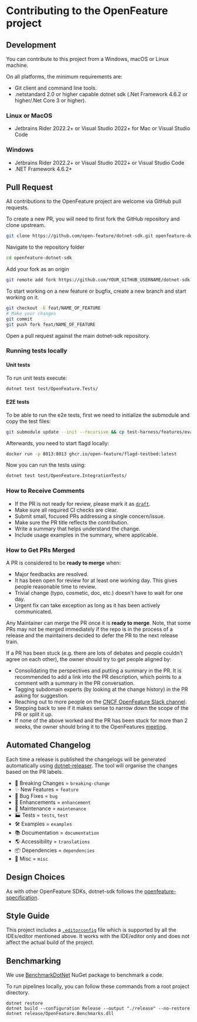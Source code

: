 # Contributing to the OpenFeature project

## Development

You can contribute to this project from a Windows, macOS or Linux machine.

On all platforms, the minimum requirements are:

* Git client and command line tools.
* .netstandard 2.0 or higher capable dotnet sdk (.Net Framework 4.6.2 or higher/.Net Core 3 or higher).

### Linux or MacOS

* Jetbrains Rider 2022.2+ or Visual Studio 2022+ for Mac or Visual Studio Code

### Windows

* Jetbrains Rider 2022.2+ or Visual Studio 2022+ or Visual Studio Code
* .NET Framework 4.6.2+

## Pull Request

All contributions to the OpenFeature project are welcome via GitHub pull requests.

To create a new PR, you will need to first fork the GitHub repository and clone upstream.

```bash
git clone https://github.com/open-feature/dotnet-sdk.git openfeature-dotnet-sdk
```

Navigate to the repository folder
```bash
cd openfeature-dotnet-sdk
```

Add your fork as an origin
```bash
git remote add fork https://github.com/YOUR_GITHUB_USERNAME/dotnet-sdk.git
```

To start working on a new feature or bugfix, create a new branch and start working on it.

```bash
git checkout -b feat/NAME_OF_FEATURE
# Make your changes
git commit
git push fork feat/NAME_OF_FEATURE
```

Open a pull request against the main dotnet-sdk repository.

### Running tests locally

#### Unit tests

To run unit tests execute:

```bash
dotnet test test/OpenFeature.Tests/
```

#### E2E tests

To be able to run the e2e tests, first we need to initialize the submodule and copy the test files:

```bash
git submodule update --init --recursive && cp test-harness/features/evaluation.feature test/OpenFeature.IntegrationTests/Features/
```

Afterwards, you need to start flagd locally:

```bash
docker run -p 8013:8013 ghcr.io/open-feature/flagd-testbed:latest
```

Now you can run the tests using:

```bash
dotnet test test/OpenFeature.IntegrationTests/
```

### How to Receive Comments

* If the PR is not ready for review, please mark it as
  [`draft`](https://github.blog/2019-02-14-introducing-draft-pull-requests/).
* Make sure all required CI checks are clear.
* Submit small, focused PRs addressing a single concern/issue.
* Make sure the PR title reflects the contribution.
* Write a summary that helps understand the change.
* Include usage examples in the summary, where applicable.

### How to Get PRs Merged

A PR is considered to be **ready to merge** when:

* Major feedbacks are resolved.
* It has been open for review for at least one working day. This gives people
  reasonable time to review.
* Trivial change (typo, cosmetic, doc, etc.) doesn't have to wait for one day.
* Urgent fix can take exception as long as it has been actively communicated.

Any Maintainer can merge the PR once it is **ready to merge**. Note, that some
PRs may not be merged immediately if the repo is in the process of a release and
the maintainers decided to defer the PR to the next release train.

If a PR has been stuck (e.g. there are lots of debates and people couldn't agree
on each other), the owner should try to get people aligned by:

* Consolidating the perspectives and putting a summary in the PR. It is
  recommended to add a link into the PR description, which points to a comment
  with a summary in the PR conversation.
* Tagging subdomain experts (by looking at the change history) in the PR asking
  for suggestion.
* Reaching out to more people on the [CNCF OpenFeature Slack channel](https://cloud-native.slack.com/archives/C0344AANLA1).
* Stepping back to see if it makes sense to narrow down the scope of the PR or
  split it up.
* If none of the above worked and the PR has been stuck for more than 2 weeks,
  the owner should bring it to the OpenFeatures [meeting](README.md#contributing).

## Automated Changelog

Each time a release is published the changelogs will be generated automatically using [dotnet-releaser](https://github.com/xoofx/dotnet-releaser/blob/main/doc/changelog_user_guide.md#13-categories). The tool will organise the changes based on the PR labels.

- 🚨 Breaking Changes = `breaking-change`
- ✨ New Features = `feature`
- 🐛 Bug Fixes = `bug`
- 🚀 Enhancements = `enhancement`
- 🧰 Maintenance = `maintenance`
- 🏭 Tests = `tests`, `test`
- 🛠 Examples = `examples`
- 📚 Documentation = `documentation`
- 🌎 Accessibility = `translations`
- 📦 Dependencies = `dependencies`
- 🧰 Misc = `misc`

## Design Choices

As with other OpenFeature SDKs, dotnet-sdk follows the
[openfeature-specification](https://github.com/open-feature/spec).

## Style Guide

This project includes a [`.editorconfig`](./.editorconfig) file which is
supported by all the IDEs/editor mentioned above. It works with the IDE/editor
only and does not affect the actual build of the project.

## Benchmarking

We use [BenchmarkDotNet](https://benchmarkdotnet.org/articles/overview.html) NuGet package to benchmark a code.

To run pipelines locally, you can follow these commands from a root project directory.

```
dotnet restore
dotnet build --configuration Release --output "./release" --no-restore
dotnet release/OpenFeature.Benchmarks.dll
```

